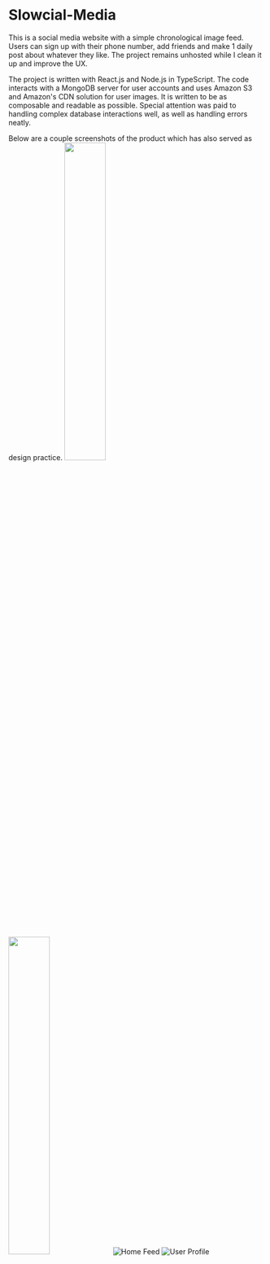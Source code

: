 # Slowcial-Media

This is a social media website with a simple chronological image feed. Users can sign up with their phone number, add friends and make 1 daily post about whatever they like. The project remains unhosted while I clean it up and improve the UX.

The project is written with React.js and Node.js in TypeScript. The code interacts with a MongoDB server for user accounts and uses Amazon S3 and Amazon's CDN solution for user images. It is written to be as composable and readable as possible. Special attention was paid to handling complex database interactions well, as well as handling errors neatly.

Below are a couple screenshots of the product which has also served as design practice.
<img src="https://i.imgur.com/9TV0CVX.png" width="40%" ></img>
<img src="https://i.imgur.com/XQM57En.png" width="40%" ></img>
![Home Feed](https://i.imgur.com/9TV0CVX.png![image](https://user-images.githubusercontent.com/9706593/197362855-e2b53612-b68f-49f3-af25-0e14ad1a690c.png))
![User Profile](https://i.imgur.com/XQM57En.png!)

